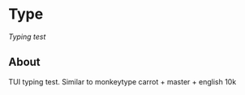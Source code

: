 # Type

*Typing test*

## About
TUI typing test. Similar to monkeytype carrot + master + english 10k
